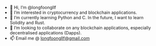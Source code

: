 - 👋 Hi, I’m @longfoongllf
- 👀 I’m interested in cryptocurrency and blockchain applications.
- 🌱 I’m currently learning Python and C. In the future, I want to learn Solidity and Rust.
- 💞️ I’m looking to collaborate on any blockchain applications, especially decentralised applications (Dapps).
- 📫 Email me @ longfoongllf@gmail.com

<!---
longfoongllf/longfoongllf is a ✨ special ✨ repository because its `README.md` (this file) appears on your GitHub profile.
You can click the Preview link to take a look at your changes.
--->
